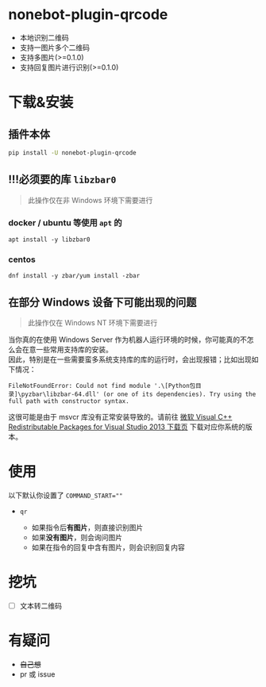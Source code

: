 # nonebot-plugin-qrcode

- 本地识别二维码
- 支持一图片多个二维码
- 支持多图片(>=0.1.0)
- 支持回复图片进行识别(>=0.1.0)

# 下载&安装

## 插件本体

```bash
pip install -U nonebot-plugin-qrcode
```

## !!!必须要的库 `libzbar0`

> 此操作仅在非 Windows 环境下需要进行

### docker / ubuntu 等使用 `apt` 的

```
apt install -y libzbar0
```

### centos

```
dnf install -y zbar/yum install -zbar
```

## **在部分 Windows 设备下可能出现的问题**

> 此操作仅在 Windows NT 环境下需要进行

当你真的在使用 Windows Server 作为机器人运行环境的时候，你可能真的不怎么会在意一些常用支持库的安装。\
因此，特别是在一些需要蛮多系统支持库的库的运行时，会出现报错；比如出现如下情况：

```
FileNotFoundError: Could not find module '.\[Python包目录]\pyzbar\libzbar-64.dll' (or one of its dependencies). Try using the full path with constructor syntax.
```

这很可能是由于 msvcr 库没有正常安装导致的。请前往 [微软 Visual C++ Redistributable Packages for Visual Studio 2013 下载页](https://www.microsoft.com/zh-cn/download/details.aspx?id=40784) 下载对应你系统的版本。

# 使用

以下默认你设置了 `COMMAND_START=""`

- `qr`

  - 如果指令后**有图片**，则直接识别图片
  - 如果**没有图片**，则会询问图片
  - 如果在指令的回复中含有图片，则会识别回复内容
<!-- 
- `pqr`
  - 识别聊天中，上一条图片消息中的二维码
  - 仅版本 <= 0.0.6
-->

# 挖坑

- [ ] 文本转二维码

# 有疑问

- ~~自己想~~
- pr 或 issue
